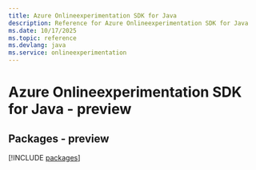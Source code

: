```yaml
---
title: Azure Onlineexperimentation SDK for Java
description: Reference for Azure Onlineexperimentation SDK for Java
ms.date: 10/17/2025
ms.topic: reference
ms.devlang: java
ms.service: onlineexperimentation
---
```

# Azure Onlineexperimentation SDK for Java - preview
## Packages - preview
[!INCLUDE [packages](onlineexperimentation-index.md)]